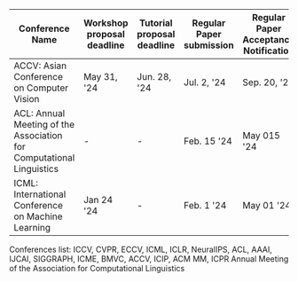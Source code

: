 | Conference Name | Workshop proposal deadline | Tutorial proposal deadline | Regular Paper submission | Regular Paper Acceptance Notification | Dates | Ranking | Link |
|----------|----------|----------|----------|----------|----------|----------|----------|
| ACCV: Asian Conference on Computer Vision | May 31, '24 | Jun. 28, '24 | Jul. 2, '24 | Sep. 20, '24 | Dec. 8-12 | B | [Link](https://accv2024.org/) |
| ACL: Annual Meeting of the Association for Computational Linguistics | - | - | Feb. 15 '24 | May 015 '24 | Aug. 11-16 | A* | [Link](https://2024.aclweb.org/) |
| ICML: International Conference on Machine Learning | Jan 24 '24 | - | Feb. 1 '24 | May 01 '24 | Jul. 21-27 | A* | [Link](https://icml.cc/)https://icml.cc/ |

Conferences list:
 ICCV, CVPR, ECCV, ICML, ICLR, NeuralIPS, ACL, AAAI, IJCAI, SIGGRAPH, ICME, BMVC, ACCV, ICIP, ACM MM, ICPR
Annual Meeting of the Association for Computational Linguistics
